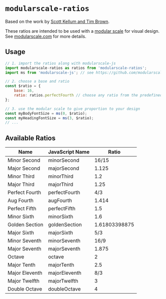 # `modularscale-ratios`

Based on the work by [Scott Kellum and Tim Brown](http://www.modularscale.com).

These ratios are intended to be used with a [modular scale](http://www.modularscale.com/) for visual design. See [modularscale.com](http://www.modularscale.com/) for more details.

## Usage

```js
// 1. import the ratios along with modularscale-js
import modularscale-ratios as ratios from 'modularscale-ratios';
import ms from 'modularscale-js'; // see https://github.com/modularscale/modularscale-js/

// 2. choose a base and ratio
const $ratio = {
    base: 16,
    ratio: ratios.perfectFourth // choose any ratio from the predefined list
};

// 3. use the modular scale to give proportion to your design
const myBodyFontSize = ms(0, $ratio);
const myHeadingFontSize = ms(3, $ratio);
// ...
```

## Available Ratios

| Name           | JavaScript Name | Ratio           |
| ----           | -----           | --------------- |
| Minor Second   | minorSecond     | 16/15           |
| Major Second   | majorSecond     | 1.125           |
| Minor Third    | minorThird      | 1.2             |
| Major Third    | majorThird      | 1.25            |
| Perfect Fourth | perfectFourth   | 4/3             |
| Aug Fourth     | augFourth       | 1.414           |
| Perfect Fifth  | perfectFifth    | 1.5             |
| Minor Sixth    | minorSixth      | 1.6             |
| Golden Section | goldenSection   | 1.61803398875   |
| Major Sixth    | majorSixth      | 5/3             |
| Minor Seventh  | minorSeventh    | 16/9            |
| Major Seventh  | majorSeventh    | 1.875           |
| Octave         | octave          | 2               |
| Major Tenth    | majorTenth      | 2.5             |
| Major Eleventh | majorEleventh   | 8/3             |
| Major Twelfth  | majorTwelfth    | 3               |
| Double Octave  | doubleOctave    | 4               |
